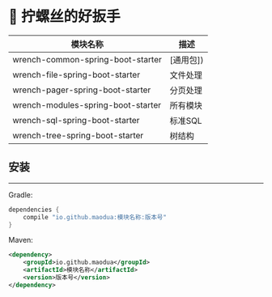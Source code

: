 # 🔧 拧螺丝的好扳手

| 模块名称 | 描述 |
| ------  | ---- |
| wrench-common-spring-boot-starter | [通用包]) |
| wrench-file-spring-boot-starter | 文件处理 |
| wrench-pager-spring-boot-starter | 分页处理 |
| wrench-modules-spring-boot-starter | 所有模块 |
| wrench-sql-spring-boot-starter | 标准SQL |
| wrench-tree-spring-boot-starter | 树结构 |

## 安装

---
Gradle:
```groovy
dependencies {
    compile "io.github.maodua:模块名称:版本号"
}
```
Maven:
```xml
<dependency>
    <groupId>io.github.maodua</groupId>
    <artifactId>模块名称</artifactId>
    <version>版本号</version>
</dependency>
```
